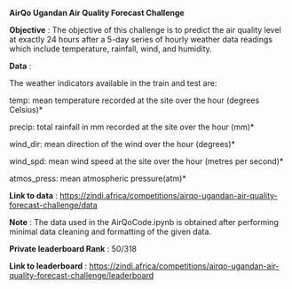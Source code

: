 **AirQo Ugandan Air Quality Forecast Challenge**

**Objective** : The objective of this challenge is to predict the air quality level at exactly 24 hours after a 5-day series of hourly weather data readings which include temperature, rainfall, wind, and humidity.

**Data** :

The weather indicators available in the train and test are:

temp: mean temperature recorded at the site over the hour (degrees Celsius)*

precip: total rainfall in mm recorded at the site over the hour (mm)*

wind_dir: mean direction of the wind over the hour (degrees)*

wind_spd: mean wind speed at the site over the hour (metres per second)*

atmos_press: mean atmospheric pressure(atm)*

**Link to data** : https://zindi.africa/competitions/airqo-ugandan-air-quality-forecast-challenge/data

**Note** : The data used in the AirQoCode.ipynb is obtained after performing minimal data cleaning and formatting of the given data.

**Private leaderboard Rank** : 50/318

**Link to leaderboard** : https://zindi.africa/competitions/airqo-ugandan-air-quality-forecast-challenge/leaderboard
